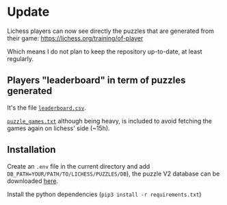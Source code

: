 # Update

Lichess players can now see directly the puzzles that are generated from their game: https://lichess.org/training/of-player

Which means I do not plan to keep the repository up-to-date, at least regularly.


## Players "leaderboard" in term of puzzles generated

It's the file [`leaderboard.csv`](https://github.com/kraktus/AreMyGamesInLichessPuzzles/blob/master/leaderboard.csv).

[`puzzle_games.txt`](https://github.com/kraktus/AreMyGamesInLichessPuzzles/blob/master/puzzle_games.txt) although being heavy, is included to avoid fetching the games again on lichess' side (\~15h).

## Installation

Create an `.env` file in the current directory and add `DB_PATH=YOUR/PATH/TO/LICHESS/PUZZLES/DB`), the puzzle V2 database can be downloaded [here](https://database.lichess.org/#puzzles).

Install the python dependencies (`pip3 install -r requirements.txt`)

